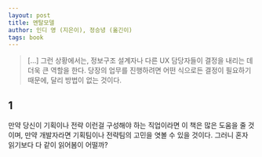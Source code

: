 ```yaml
---
layout: post
title: 멘탈모델
author: 인디 영 (지은이), 정승녕 (옮긴이)
tags: book
---
```


> [...] 그런 상황에서는, 정보구조 설계자나 다른 UX 담당자들이 결정을 내리는 데 더욱 큰 역할을 한다. 당장의 업무를 진행하려면 어떤 식으로든 결정이 필요하기 때문에, 달리 방법이 없는 것이다.

## 1
만약 당신이 기획이나 전략 이런걸 구성해야 하는 직업이라면 이 책은 많은 도움을 줄 것이며, 만약 개발자라면 기획팀이나 전략팀의 고민을 엿볼 수 있을 것이다. 그러니 혼자 읽기보다 다 같이 읽어봄이 어떨까?
